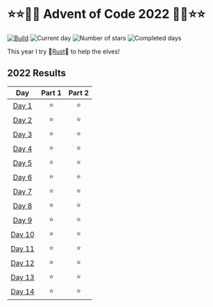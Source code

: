 # ⭐⭐🎄🎄 Advent of Code 2022 🎄🎄⭐⭐

[![Build](https://github.com/tobidope/aoc-2022-rust/actions/workflows/ci.yml/badge.svg)](https://github.com/tobidope/aoc-2022-rust/actions/workflows/ci.yml)
![Current day](https://img.shields.io/badge/day%20📅-17-blue)
![Number of stars](https://img.shields.io/badge/stars%20⭐-28-yellow)
![Completed days](https://img.shields.io/badge/days%20completed-14-red)

This year I try 🦀[Rust](https://www.rust-lang.org/)🦀 to help the elves!

<!--- advent_readme_stars table --->
## 2022 Results

| Day | Part 1 | Part 2 |
| :---: | :---: | :---: |
| [Day 1](https://adventofcode.com/2022/day/1) | ⭐ | ⭐ |
| [Day 2](https://adventofcode.com/2022/day/2) | ⭐ | ⭐ |
| [Day 3](https://adventofcode.com/2022/day/3) | ⭐ | ⭐ |
| [Day 4](https://adventofcode.com/2022/day/4) | ⭐ | ⭐ |
| [Day 5](https://adventofcode.com/2022/day/5) | ⭐ | ⭐ |
| [Day 6](https://adventofcode.com/2022/day/6) | ⭐ | ⭐ |
| [Day 7](https://adventofcode.com/2022/day/7) | ⭐ | ⭐ |
| [Day 8](https://adventofcode.com/2022/day/8) | ⭐ | ⭐ |
| [Day 9](https://adventofcode.com/2022/day/9) | ⭐ | ⭐ |
| [Day 10](https://adventofcode.com/2022/day/10) | ⭐ | ⭐ |
| [Day 11](https://adventofcode.com/2022/day/11) | ⭐ | ⭐ |
| [Day 12](https://adventofcode.com/2022/day/12) | ⭐ | ⭐ |
| [Day 13](https://adventofcode.com/2022/day/13) | ⭐ | ⭐ |
| [Day 14](https://adventofcode.com/2022/day/14) | ⭐ | ⭐ |
<!--- advent_readme_stars table --->
